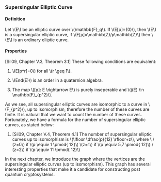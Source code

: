 ### Supersingular Elliptic Curve

#### Definition

Let \\(E\\) be an elliptic curve over \\(\mathbb{F}_q\\). If \\(E[p]={0}\\), then \\(E\\) is a supersingular elliptic curve, if \\(E[p]=\mathbb{Z}/p\mathbb{Z}\\) then \\(E\\) is an ordinary elliptic curve.

#### Properties

[Sil09, Chapter V.3, Theorem 3.1] These following conditions are equivalent:

1. \\(E[p^r]=0\\) for all \\(r \geq 1\\).

1. \\(End(E)\\) is an order in a quaternion algebra.

1. The map \\([p]: E \rightarrow E\\) is purely inseperable and \\(j(E) \in \mathbb{F}_{p^2}\\).

As we see, all supersingular elliptic curves are isomorphic to a curve in \\(F_{p^2}\\), up to isomorphism, therefore the number of these curves are finite. It is natural that we want to count the number of these curves. Fortunately, we have a formula for the number of supersingular elliptic curves, as stated below:

1. [Sil09, Chapter V.4, Theorem 4.1] The number of supersingular elliptic curves up to isomorphism is \\(\lfloor \dfrac{p}{12} \rfloor+z\\), where \\
\\(z=0\\) if \\(p \equiv 1 \pmod{ 12}\\)
\\(z=1\\) if \\(p \equiv 5,7 \pmod{ 12}\\)
\\(z=2\\) if \\(p \equiv 11 \pmod{ 12}\\)

In the next chapter, we introduce the graph where the vertices are the supersingular elliptic curves (up to isomorphism). This graph has several interesting properties that make it a candidate for constructing post quantum cryptosystems.
